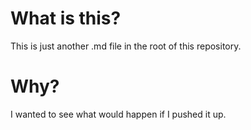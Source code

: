 # What is this?
This is just another .md file in the root of this repository.

# Why?
I wanted to see what would happen if I pushed it up.
